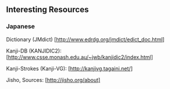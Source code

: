## Interesting Resources

### Japanese

Dictionary (JMdict)
[http://www.edrdg.org/jmdict/edict_doc.html]

Kanji-DB (KANJIDIC2):
[http://www.csse.monash.edu.au/~jwb/kanjidic2/index.html]

Kanji-Strokes (Kanji-VG):
[http://kanjivg.tagaini.net/]

Jisho, Sources:
[http://jisho.org/about]
